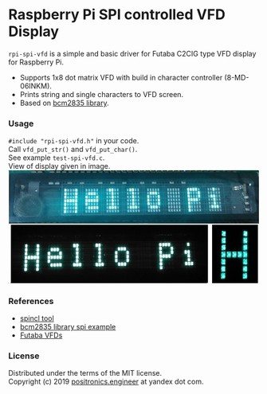 # Raspberry Pi SPI controlled VFD Display
`rpi-spi-vfd` is a simple and basic driver for Futaba C2CIG type VFD display for Raspberry Pi.  
- Supports 1x8 dot matrix VFD with build in character controller (8-MD-06INKM).  
- Prints string and single characters to VFD screen.  
- Based on [bcm2835 library](http://www.airspayce.com/mikem/bcm2835/).  

### Usage
`#include "rpi-spi-vfd.h"` in your code.  
Call `vfd_put_str()` and `vfd_put_char()`.  
See example `test-spi-vfd.c`.  
View of display given in image.
![vfd-view](images/vfd-1.jpg)

### References
- [spincl tool](https://github.com/CrosseyeJack/spincl)  
- [bcm2835 library spi example](http://www.airspayce.com/mikem/bcm2835/spi_8c-example.html)  
- [Futaba VFDs](https://www.futaba.co.jp/en/display/vfd/lineup.html)  

### License
Distributed under the terms of the MIT license.  
Copyright (c) 2019 [positronics.engineer](https://github.com/positronicsengineer/) at yandex dot com.  